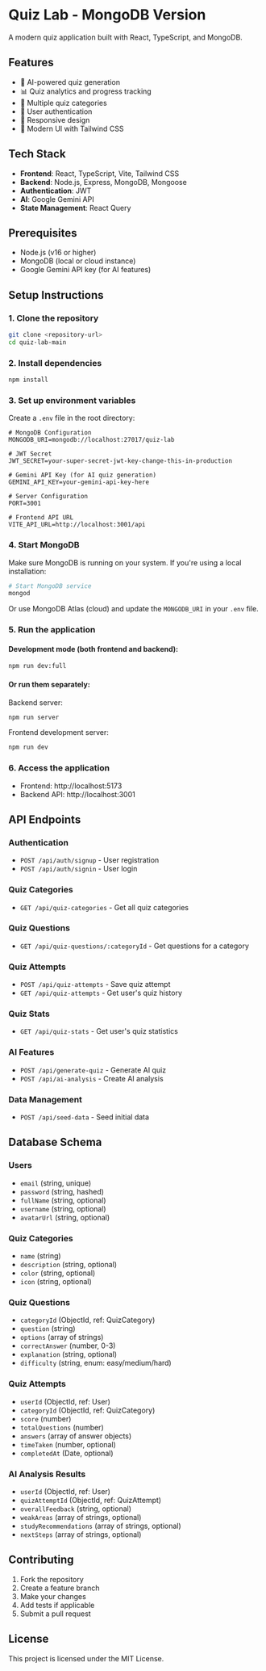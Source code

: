 # Quiz Lab - MongoDB Version

A modern quiz application built with React, TypeScript, and MongoDB.

## Features

- 🧠 AI-powered quiz generation
- 📊 Quiz analytics and progress tracking
- 🎯 Multiple quiz categories
- 🔐 User authentication
- 📱 Responsive design
- 🎨 Modern UI with Tailwind CSS

## Tech Stack

- **Frontend**: React, TypeScript, Vite, Tailwind CSS
- **Backend**: Node.js, Express, MongoDB, Mongoose
- **Authentication**: JWT
- **AI**: Google Gemini API
- **State Management**: React Query

## Prerequisites

- Node.js (v16 or higher)
- MongoDB (local or cloud instance)
- Google Gemini API key (for AI features)

## Setup Instructions

### 1. Clone the repository

```bash
git clone <repository-url>
cd quiz-lab-main
```

### 2. Install dependencies

```bash
npm install
```

### 3. Set up environment variables

Create a `.env` file in the root directory:

```env
# MongoDB Configuration
MONGODB_URI=mongodb://localhost:27017/quiz-lab

# JWT Secret
JWT_SECRET=your-super-secret-jwt-key-change-this-in-production

# Gemini API Key (for AI quiz generation)
GEMINI_API_KEY=your-gemini-api-key-here

# Server Configuration
PORT=3001

# Frontend API URL
VITE_API_URL=http://localhost:3001/api
```

### 4. Start MongoDB

Make sure MongoDB is running on your system. If you're using a local installation:

```bash
# Start MongoDB service
mongod
```

Or use MongoDB Atlas (cloud) and update the `MONGODB_URI` in your `.env` file.

### 5. Run the application

#### Development mode (both frontend and backend):
```bash
npm run dev:full
```

#### Or run them separately:

Backend server:
```bash
npm run server
```

Frontend development server:
```bash
npm run dev
```

### 6. Access the application

- Frontend: http://localhost:5173
- Backend API: http://localhost:3001

## API Endpoints

### Authentication
- `POST /api/auth/signup` - User registration
- `POST /api/auth/signin` - User login

### Quiz Categories
- `GET /api/quiz-categories` - Get all quiz categories

### Quiz Questions
- `GET /api/quiz-questions/:categoryId` - Get questions for a category

### Quiz Attempts
- `POST /api/quiz-attempts` - Save quiz attempt
- `GET /api/quiz-attempts` - Get user's quiz history

### Quiz Stats
- `GET /api/quiz-stats` - Get user's quiz statistics

### AI Features
- `POST /api/generate-quiz` - Generate AI quiz
- `POST /api/ai-analysis` - Create AI analysis

### Data Management
- `POST /api/seed-data` - Seed initial data

## Database Schema

### Users
- `email` (string, unique)
- `password` (string, hashed)
- `fullName` (string, optional)
- `username` (string, optional)
- `avatarUrl` (string, optional)

### Quiz Categories
- `name` (string)
- `description` (string, optional)
- `color` (string, optional)
- `icon` (string, optional)

### Quiz Questions
- `categoryId` (ObjectId, ref: QuizCategory)
- `question` (string)
- `options` (array of strings)
- `correctAnswer` (number, 0-3)
- `explanation` (string, optional)
- `difficulty` (string, enum: easy/medium/hard)

### Quiz Attempts
- `userId` (ObjectId, ref: User)
- `categoryId` (ObjectId, ref: QuizCategory)
- `score` (number)
- `totalQuestions` (number)
- `answers` (array of answer objects)
- `timeTaken` (number, optional)
- `completedAt` (Date, optional)

### AI Analysis Results
- `userId` (ObjectId, ref: User)
- `quizAttemptId` (ObjectId, ref: QuizAttempt)
- `overallFeedback` (string, optional)
- `weakAreas` (array of strings, optional)
- `studyRecommendations` (array of strings, optional)
- `nextSteps` (array of strings, optional)

## Contributing

1. Fork the repository
2. Create a feature branch
3. Make your changes
4. Add tests if applicable
5. Submit a pull request

## License

This project is licensed under the MIT License.

